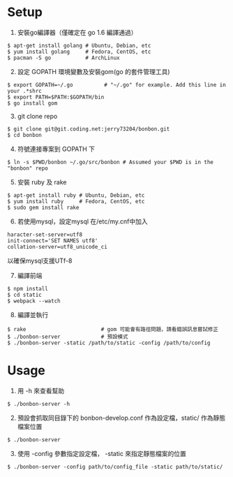 # Setup
1. 安裝go編譯器（僅確定在 go 1.6 編譯通過）
```
$ apt-get install golang # Ubuntu, Debian, etc
$ yum install golang     # Fedora, CentOS, etc
$ pacman -S go           # ArchLinux
```

2. 設定 GOPATH 環境變數及安裝gom(go 的套件管理工具)
```
$ export GOPATH=~/.go          # "~/.go" for example. Add this line in your .*shrc
$ export PATH=$PATH:$GOPATH/bin
$ go install gom
```

3. git clone repo
```
$ git clone git@git.coding.net:jerry73204/bonbon.git
$ cd bonbon
```

4. 符號連接專案到 GOPATH 下
```
$ ln -s $PWD/bonbon ~/.go/src/bonbon # Assumed your $PWD is in the "bonbon" repo
```

5. 安裝 ruby 及 rake
```
$ apt-get install ruby # Ubuntu, Debian, etc
$ yum install ruby     # Fedora, CentOS, etc
$ sudo gem install rake
```

6. 若使用mysql，設定mysql
在/etc/my.cnf中加入
```
haracter-set-server=utf8
init-connect='SET NAMES utf8'
collation-server=utf8_unicode_ci
```
以確保mysql支援UTf-8

7. 編譯前端
```
$ npm install
$ cd static
$ webpack --watch
```

8. 編譯並執行
```
$ rake                        # gom 可能會有路徑問題，請看錯誤訊息嘗試修正
$ ./bonbon-server             # 預設模式
$ ./bonbon-server -static /path/to/static -config /path/to/config
```

# Usage
1. 用 -h 來查看幫助
```
$ ./bonbon-server -h
```

2. 預設會抓取同目錄下的 bonbon-develop.conf 作為設定檔，static/ 作為靜態檔案位置
```
$ ./bonbon-server
```

3. 使用 -config 參數指定設定檔， -static 來指定靜態檔案的位置
```
$ ./bonbon-server -config path/to/config_file -static path/to/static/
```
